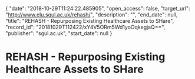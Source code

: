 {
  "date": "2018-10-29T11:24:22.485905", 
  "open_access": false, 
  "target_url": "http://www.elu.sgul.ac.uk/rehash/", 
  "description": "", 
  "end_date": null, 
  "title": "REHASH - Repurposing Existing Healthcare Assets to SHare", 
  "record_id": "20181029T112422/xY4V5ORm5Wd1yoOqkegjaQ==", 
  "publisher": "sgul.ac.uk", 
  "start_date": null
}

# REHASH - Repurposing Existing Healthcare Assets to SHare

